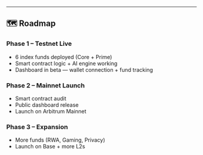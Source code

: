 ---

## 🗺️ Roadmap

### Phase 1 – Testnet Live
- 6 index funds deployed (Core + Prime)
- Smart contract logic + AI engine working
- Dashboard in beta — wallet connection + fund tracking

### Phase 2 – Mainnet Launch
- Smart contract audit
- Public dashboard release
- Launch on Arbitrum Mainnet

### Phase 3 – Expansion
- More funds (RWA, Gaming, Privacy)
- Launch on Base + more L2s
